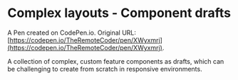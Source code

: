 # Complex layouts - Component drafts

A Pen created on CodePen.io. Original URL: [https://codepen.io/TheRemoteCoder/pen/XWyxmrj](https://codepen.io/TheRemoteCoder/pen/XWyxmrj).

A collection of complex, custom feature components as drafts, which can be challenging to create from scratch in responsive environments.